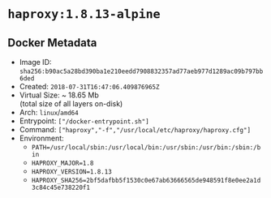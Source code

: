 # `haproxy:1.8.13-alpine`

## Docker Metadata

- Image ID: `sha256:b90ac5a28bd390ba1e210eedd7908832357ad77aeb977d1289ac09b797bb6ded`
- Created: `2018-07-31T16:47:06.409876965Z`
- Virtual Size: ~ 18.65 Mb  
  (total size of all layers on-disk)
- Arch: `linux`/`amd64`
- Entrypoint: `["/docker-entrypoint.sh"]`
- Command: `["haproxy","-f","/usr/local/etc/haproxy/haproxy.cfg"]`
- Environment:
  - `PATH=/usr/local/sbin:/usr/local/bin:/usr/sbin:/usr/bin:/sbin:/bin`
  - `HAPROXY_MAJOR=1.8`
  - `HAPROXY_VERSION=1.8.13`
  - `HAPROXY_SHA256=2bf5dafbb5f1530c0e67ab63666565de948591f8e0ee2a1d3c84c45e738220f1`
